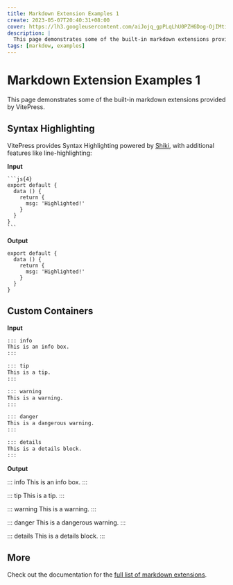 ```yaml
---
title: Markdown Extension Examples 1
create: 2023-05-07T20:40:31+08:00
cover: https://lh3.googleusercontent.com/aiJojq_gpPLqLhU0PZH6Dog-OjIMti_hiclF_6oqxucGuvywn_AEtu2Qrk2f4WxEhRWMjXkz8qXpTCGoj5TZ0DUCEZ5UIXnXTSIu_7ndg2dTNmQbdkCO=w960
description: |
  This page demonstrates some of the built-in markdown extensions provided by VitePress.
tags: [markdow, examples]
---
```


# Markdown Extension Examples 1

This page demonstrates some of the built-in markdown extensions provided by VitePress.

## Syntax Highlighting

VitePress provides Syntax Highlighting powered by [Shiki](https://github.com/shikijs/shiki), with additional features like line-highlighting:

**Input**

````
```js{4}
export default {
  data () {
    return {
      msg: 'Highlighted!'
    }
  }
}
```
````

**Output**

```js{4}
export default {
  data () {
    return {
      msg: 'Highlighted!'
    }
  }
}
```

## Custom Containers

**Input**

```md
::: info
This is an info box.
:::

::: tip
This is a tip.
:::

::: warning
This is a warning.
:::

::: danger
This is a dangerous warning.
:::

::: details
This is a details block.
:::
```

**Output**

::: info
This is an info box.
:::

::: tip
This is a tip.
:::

::: warning
This is a warning.
:::

::: danger
This is a dangerous warning.
:::

::: details
This is a details block.
:::

## More

Check out the documentation for the [full list of markdown extensions](https://vitepress.dev/guide/markdown).
